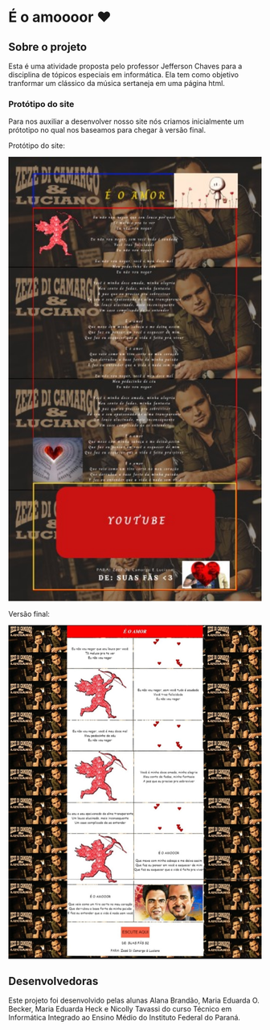 # É o amoooor ❤️
## Sobre o projeto
Esta é uma atividade proposta pelo professor Jefferson Chaves para a disciplina de tópicos especiais em informática. Ela tem como objetivo tranformar um clássico da música sertaneja em uma página html.

### Protótipo do site
Para nos auxiliar a desenvolver nosso site nós criamos inicialmente um prótotipo no qual nos baseamos para chegar à versão final.

Protótipo do site:

<img src="images/PrototipoSite.jpeg" width="800"/>

Versão final:

<img src="images/SitePronto.jpeg" width="800"/>

## Desenvolvedoras 
Este projeto foi desenvolvido pelas alunas Alana Brandão, Maria Eduarda O. Becker, Maria Eduarda Heck e Nicolly Tavassi do curso Técnico em Informática Integrado ao Ensino Médio do Instituto Federal do Paraná.